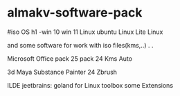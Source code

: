 # almakv-software-pack

#iso OS h1
-win 10
win 11
Linux ubuntu
Linux Lite
Linux 

and some software for work with iso files(kms,..) 
.
.

Microsoft Office
pack 25
pack 24
Kms Auto 

3d
Maya
Substance Painter 24
Zbrush

ILDE
jeetbrains:
    goland for Linux
    toolbox
    some Extensions


